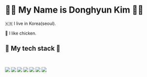 <h1>👋🏻 My Name is Donghyun Kim 👋🏻</h1>

<p>🇰🇷 I live in Korea(seoul).</p>
<p>🍗 I like chicken.</p>

<h2>📖 My tech stack 📖</h2>
<br>



<img src="https://img.shields.io/badge/HTML5-orange"></img> <img src="https://img.shields.io/badge/CSS3-blue"></img> <img src="https://img.shields.io/badge/JAVASCRIPT-yellow"></img> <img src="https://img.shields.io/badge/Figma-ff69b4"></img> <img src="https://img.shields.io/badge/Ai-2E0402"></img> <img src="https://img.shields.io/badge/Ps-071D34"></img> <img src="https://img.shields.io/badge/GitHub-black"></img>  

